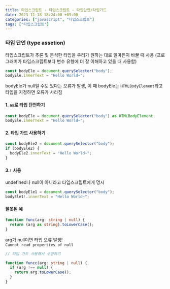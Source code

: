 ```yaml
---
title: 타입스크립트 - 타입스크립트 - 타입단언/타입가드
date: 2023-11-18 18:24:00 +09:00
categories: ["javascript", "타입스크립트"]
tags: ["타입스크립트"]
---
```


### 타입 단언 (type assetion)

타입스크립트가 추론 및 분석한 타입을 우리가 원하는 대로 얼마든지 바꿀 때 사용 (프로그래머가 타입스크립트보다 변수 유형에 더 잘 이해하고 있을 때 사용함)

```ts
const bodyEle = document.querySelector("body");
bodyEle.innerText = "Hello World~";
```

bodyEle가 null일 수도 있다는 오류가 발생, 이 때 bodyEle는 `HTMLBodyElement`라고 타입을 지정하면 오류가 사라짐

#### 1. `as`로 타입 단언하기

```ts
const bodyEle = document.querySelector("body") as HTMLBodyElement;
bodyEle.innerText = "Hello World~";
```

#### 2. 타입 가드 사용하기

```ts
const bodyEle2 = document.querySelector("body");
if (bodyEle2) {
  bodyEle2.innerText = "Hello World~";
}
```

#### 3.`!` 사용

undefined나 null이 아니라고 타입스크립트에게 명시

```ts
const bodyEle1 = document.querySelector("body");
bodyEle1!.innerText = "Hello World~";
```

#### 잘못된 예

```ts
function func(arg: string | null) {
  return (arg as string).toLowerCase();
}
```

arg가 null이면 타입 오류 발생!  
`Cannot read properties of null`

```ts
// 타입 가드 사용해서 수정하기

function funcc(arg: string | null) {
  if (arg !== null) {
    return arg.toLowerCase();
  }
}
```
